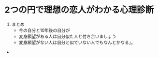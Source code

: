 # 2つの円で理想の恋人がわかる心理診断

1. まとめ
    - 今の自分と10年後の自分が
    - 変身願望がある人は自分似た人と付き合いましょう
    - 変身願望がない人は自分と似ていない人でもなんとかなる」。
- 
